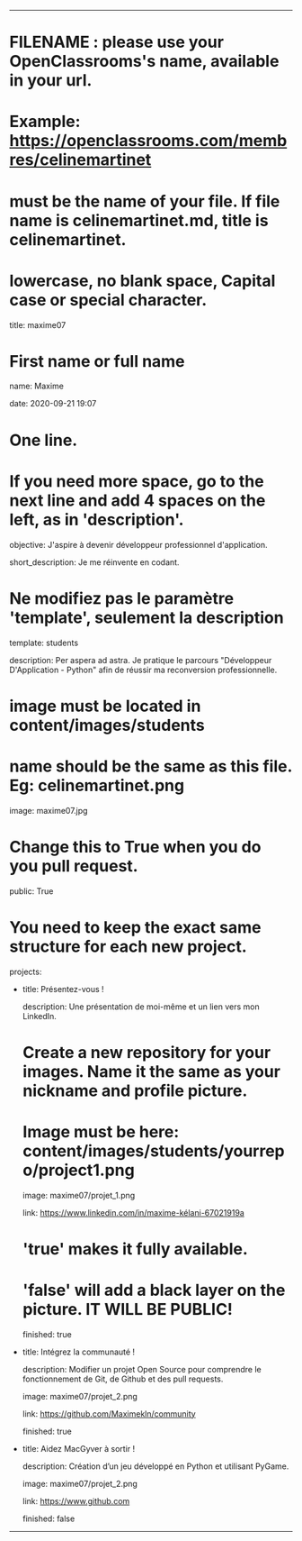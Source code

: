 ---

# FILENAME : please use your OpenClassrooms's name, available in your url.
# Example: https://openclassrooms.com/membres/celinemartinet
# must be the name of your file. If file name is celinemartinet.md, title is celinemartinet.
# lowercase, no blank space, Capital case or special character.
title: maxime07

# First name or full name
name: Maxime

date: 2020-09-21 19:07

# One line.
# If you need more space, go to the next line and add 4 spaces on the left, as in 'description'.
objective: J'aspire à devenir développeur professionnel d'application.

short_description: Je me réinvente en codant.

# Ne modifiez pas le paramètre 'template', seulement la description
template: students

description:
    Per aspera ad astra. Je pratique le parcours "Développeur D'Application - Python" afin de réussir ma reconversion professionnelle.

# image must be located in content/images/students
# name should be the same as this file. Eg: celinemartinet.png
image: maxime07.jpg

# Change this to True when you do you pull request.
public: True

# You need to keep the exact same structure for each new project.
projects:
  
  - title: Présentez-vous !
    
    description: Une présentation de moi-même et un lien vers mon LinkedIn.
    # Create a new repository for your images. Name it the same as your nickname and profile picture.
    # Image must be here: content/images/students/yourrepo/project1.png
    
    image: maxime07/projet_1.png
   
    link: https://www.linkedin.com/in/maxime-kélani-67021919a 
    # 'true' makes it fully available.
    # 'false' will add a black layer on the picture. IT WILL BE PUBLIC!
    
    finished: true
  
  - title: Intégrez la communauté !
    
    description: Modifier un projet Open Source pour comprendre le fonctionnement de Git, de Github et des pull requests. 
    
    image: maxime07/projet_2.png
    
    link: https://github.com/Maximekln/community
    
    finished: true
 
  - title: Aidez MacGyver à sortir !
    
    description: Création d’un jeu développé en Python et utilisant PyGame.
    
    image: maxime07/projet_2.png
    
    link: https://www.github.com
    
    finished: false
---